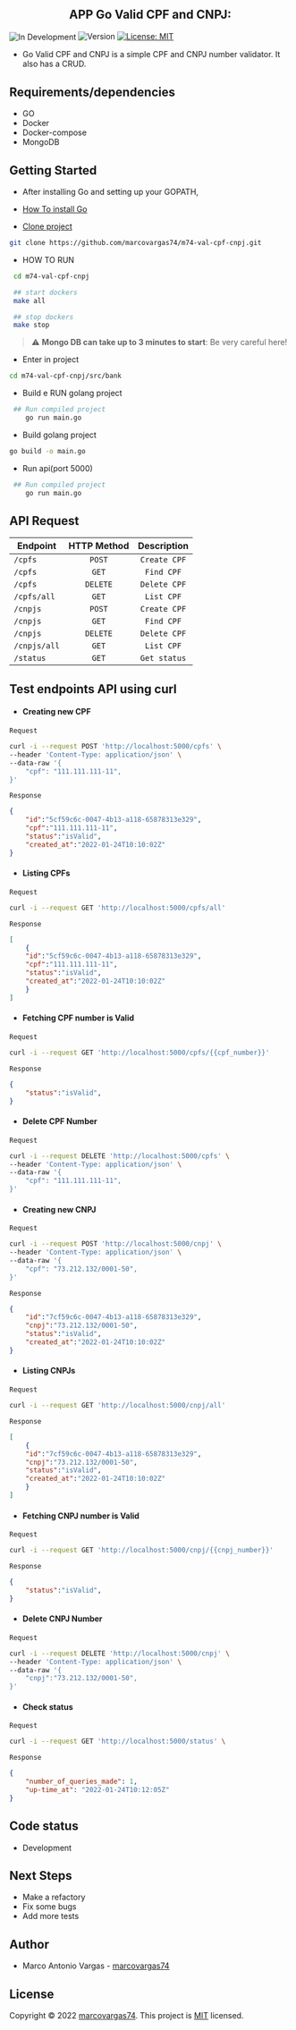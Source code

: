 <h2 align="center">APP Go Valid CPF and CNPJ:</h2>
<p>
  <img alt="In Development" align="center" src="atWork.png" />

  <img alt="Version" src="https://img.shields.io/badge/version-0.00.1-blue.svg?cacheSeconds=2592000" />
  <a href="#" target="_blank">
    <img alt="License: MIT" src="https://img.shields.io/badge/License-MIT-yellow.svg" />
  </a>

</p>

- Go Valid CPF and CNPJ is a simple CPF and CNPJ number validator. It also has a CRUD.

## Requirements/dependencies
- GO
- Docker
- Docker-compose
- MongoDB 

## Getting Started

- After installing Go and setting up your GOPATH, 
- [How To install Go](https://github.com/larien/aprenda-go-com-testes/blob/master/primeiros-passos-com-go/instalacao-do-go.md) 


- [Clone project](https://github.com/marcovargas74/m74-val-cpf-cnpj.git)
```sh
git clone https://github.com/marcovargas74/m74-val-cpf-cnpj.git
```

- HOW TO RUN   
```sh
 cd m74-val-cpf-cnpj

 ## start dockers
 make all

 ## stop dockers
 make stop
```

> :warning: **Mongo DB can take up to 3 minutes to start**: Be very careful here!


- Enter in project

```sh
cd m74-val-cpf-cnpj/src/bank
```

- Build e RUN golang project
```sh
 ## Run compiled project
	go run main.go
```

- Build golang project

```sh
go build -o main.go
```
- Run api(port 5000)
```sh
 ## Run compiled project
	go run main.go
```



## API Request

| Endpoint        | HTTP Method           | Description           |
| --------------- | :-------------------: | :-------------------: |
| `/cpfs`         | `POST`                | `Create CPF`          |
| `/cpfs`         | `GET`                 | `Find CPF`            |
| `/cpfs`         | `DELETE`              | `Delete CPF`          |
| `/cpfs/all`     | `GET`                 | `List CPF`            |
| `/cnpjs`        | `POST`                | `Create CPF`          |
| `/cnpjs`        | `GET`                 | `Find CPF`            |
| `/cnpjs`        | `DELETE`              | `Delete CPF`          |
| `/cnpjs/all`    | `GET`                 | `List CPF`            |
| `/status`       | `GET`                 | `Get status`          |


## Test endpoints API using curl

- #### Creating new CPF

`Request`
```bash
curl -i --request POST 'http://localhost:5000/cpfs' \
--header 'Content-Type: application/json' \
--data-raw '{
    "cpf": "111.111.111-11",
}'
```

`Response`
```json
{
    "id":"5cf59c6c-0047-4b13-a118-65878313e329",
    "cpf":"111.111.111-11",
    "status":"isValid",
    "created_at":"2022-01-24T10:10:02Z"
}
```
- #### Listing CPFs

`Request`
```bash
curl -i --request GET 'http://localhost:5000/cpfs/all'
```

`Response`
```json
[
    {
    "id":"5cf59c6c-0047-4b13-a118-65878313e329",
    "cpf":"111.111.111-11",
    "status":"isValid",
    "created_at":"2022-01-24T10:10:02Z"
    }
]
```

- #### Fetching CPF number is Valid

`Request`
```bash
curl -i --request GET 'http://localhost:5000/cpfs/{{cpf_number}}'
```

`Response`
```json
{
    "status":"isValid",
}
```
- #### Delete CPF Number

`Request`
```bash
curl -i --request DELETE 'http://localhost:5000/cpfs' \
--header 'Content-Type: application/json' \
--data-raw '{
    "cpf": "111.111.111-11",
}'
```

- #### Creating new CNPJ

`Request`
```bash
curl -i --request POST 'http://localhost:5000/cnpj' \
--header 'Content-Type: application/json' \
--data-raw '{
    "cpf": "73.212.132/0001-50",
}'
```

`Response`
```json
{
    "id":"7cf59c6c-0047-4b13-a118-65878313e329",
    "cnpj":"73.212.132/0001-50",
    "status":"isValid",
    "created_at":"2022-01-24T10:10:02Z"
}
```
- #### Listing CNPJs

`Request`
```bash
curl -i --request GET 'http://localhost:5000/cnpj/all'
```

`Response`
```json
[
    {
    "id":"7cf59c6c-0047-4b13-a118-65878313e329",
    "cnpj":"73.212.132/0001-50",
    "status":"isValid",
    "created_at":"2022-01-24T10:10:02Z"
    }
]
```

- #### Fetching CNPJ number is Valid

`Request`
```bash
curl -i --request GET 'http://localhost:5000/cnpj/{{cnpj_number}}'
```

`Response`
```json
{
    "status":"isValid",
}
```
- #### Delete CNPJ Number

`Request`
```bash
curl -i --request DELETE 'http://localhost:5000/cnpj' \
--header 'Content-Type: application/json' \
--data-raw '{
    "cnpj":"73.212.132/0001-50",
}'
```

- #### Check status

`Request`
```bash
curl -i --request GET 'http://localhost:5000/status' \
```

`Response`
```json
{
    "number_of_queries_made": 1,
    "up-time_at": "2022-01-24T10:12:05Z"
}
```


## Code status
- Development

## Next Steps
- Make a refactory
- Fix some bugs
- Add more tests

## Author
- Marco Antonio Vargas - [marcovargas74](https://github.com/marcovargas74)

## License
Copyright © 2022 [marcovargas74](https://github.com/marcovargas74).
This project is [MIT](LICENSE) licensed.
